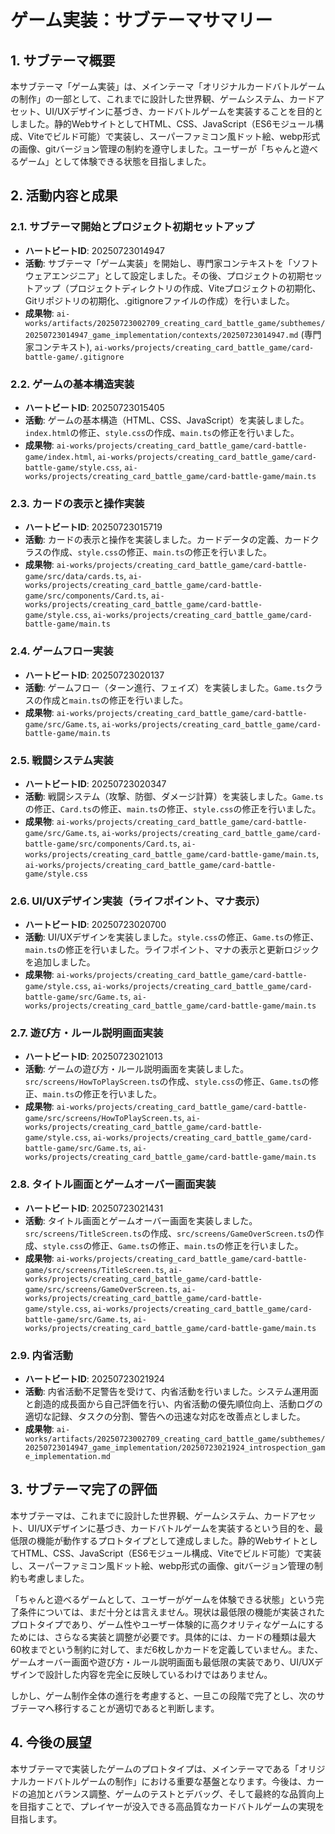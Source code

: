 # ゲーム実装：サブテーマサマリー

## 1. サブテーマ概要

本サブテーマ「ゲーム実装」は、メインテーマ「オリジナルカードバトルゲームの制作」の一部として、これまでに設計した世界観、ゲームシステム、カードアセット、UI/UXデザインに基づき、カードバトルゲームを実装することを目的としました。静的WebサイトとしてHTML、CSS、JavaScript（ES6モジュール構成、Viteでビルド可能）で実装し、スーパーファミコン風ドット絵、webp形式の画像、gitバージョン管理の制約を遵守しました。ユーザーが「ちゃんと遊べるゲーム」として体験できる状態を目指しました。

## 2. 活動内容と成果

### 2.1. サブテーマ開始とプロジェクト初期セットアップ

*   **ハートビートID**: 20250723014947
*   **活動**: サブテーマ「ゲーム実装」を開始し、専門家コンテキストを「ソフトウェアエンジニア」として設定しました。その後、プロジェクトの初期セットアップ（プロジェクトディレクトリの作成、Viteプロジェクトの初期化、Gitリポジトリの初期化、.gitignoreファイルの作成）を行いました。
*   **成果物**: `ai-works/artifacts/20250723002709_creating_card_battle_game/subthemes/20250723014947_game_implementation/contexts/20250723014947.md` (専門家コンテキスト), `ai-works/projects/creating_card_battle_game/card-battle-game/.gitignore`

### 2.2. ゲームの基本構造実装

*   **ハートビートID**: 20250723015405
*   **活動**: ゲームの基本構造（HTML、CSS、JavaScript）を実装しました。`index.html`の修正、`style.css`の作成、`main.ts`の修正を行いました。
*   **成果物**: `ai-works/projects/creating_card_battle_game/card-battle-game/index.html`, `ai-works/projects/creating_card_battle_game/card-battle-game/style.css`, `ai-works/projects/creating_card_battle_game/card-battle-game/main.ts`

### 2.3. カードの表示と操作実装

*   **ハートビートID**: 20250723015719
*   **活動**: カードの表示と操作を実装しました。カードデータの定義、カードクラスの作成、`style.css`の修正、`main.ts`の修正を行いました。
*   **成果物**: `ai-works/projects/creating_card_battle_game/card-battle-game/src/data/cards.ts`, `ai-works/projects/creating_card_battle_game/card-battle-game/src/components/Card.ts`, `ai-works/projects/creating_card_battle_game/card-battle-game/style.css`, `ai-works/projects/creating_card_battle_game/card-battle-game/main.ts`

### 2.4. ゲームフロー実装

*   **ハートビートID**: 20250723020137
*   **活動**: ゲームフロー（ターン進行、フェイズ）を実装しました。`Game.ts`クラスの作成と`main.ts`の修正を行いました。
*   **成果物**: `ai-works/projects/creating_card_battle_game/card-battle-game/src/Game.ts`, `ai-works/projects/creating_card_battle_game/card-battle-game/main.ts`

### 2.5. 戦闘システム実装

*   **ハートビートID**: 20250723020347
*   **活動**: 戦闘システム（攻撃、防御、ダメージ計算）を実装しました。`Game.ts`の修正、`Card.ts`の修正、`main.ts`の修正、`style.css`の修正を行いました。
*   **成果物**: `ai-works/projects/creating_card_battle_game/card-battle-game/src/Game.ts`, `ai-works/projects/creating_card_battle_game/card-battle-game/src/components/Card.ts`, `ai-works/projects/creating_card_battle_game/card-battle-game/main.ts`, `ai-works/projects/creating_card_battle_game/card-battle-game/style.css`

### 2.6. UI/UXデザイン実装（ライフポイント、マナ表示）

*   **ハートビートID**: 20250723020700
*   **活動**: UI/UXデザインを実装しました。`style.css`の修正、`Game.ts`の修正、`main.ts`の修正を行いました。ライフポイント、マナの表示と更新ロジックを追加しました。
*   **成果物**: `ai-works/projects/creating_card_battle_game/card-battle-game/style.css`, `ai-works/projects/creating_card_battle_game/card-battle-game/src/Game.ts`, `ai-works/projects/creating_card_battle_game/card-battle-game/main.ts`

### 2.7. 遊び方・ルール説明画面実装

*   **ハートビートID**: 20250723021013
*   **活動**: ゲームの遊び方・ルール説明画面を実装しました。`src/screens/HowToPlayScreen.ts`の作成、`style.css`の修正、`Game.ts`の修正、`main.ts`の修正を行いました。
*   **成果物**: `ai-works/projects/creating_card_battle_game/card-battle-game/src/screens/HowToPlayScreen.ts`, `ai-works/projects/creating_card_battle_game/card-battle-game/style.css`, `ai-works/projects/creating_card_battle_game/card-battle-game/src/Game.ts`, `ai-works/projects/creating_card_battle_game/card-battle-game/main.ts`

### 2.8. タイトル画面とゲームオーバー画面実装

*   **ハートビートID**: 20250723021431
*   **活動**: タイトル画面とゲームオーバー画面を実装しました。`src/screens/TitleScreen.ts`の作成、`src/screens/GameOverScreen.ts`の作成、`style.css`の修正、`Game.ts`の修正、`main.ts`の修正を行いました。
*   **成果物**: `ai-works/projects/creating_card_battle_game/card-battle-game/src/screens/TitleScreen.ts`, `ai-works/projects/creating_card_battle_game/card-battle-game/src/screens/GameOverScreen.ts`, `ai-works/projects/creating_card_battle_game/card-battle-game/style.css`, `ai-works/projects/creating_card_battle_game/card-battle-game/src/Game.ts`, `ai-works/projects/creating_card_battle_game/card-battle-game/main.ts`

### 2.9. 内省活動

*   **ハートビートID**: 20250723021924
*   **活動**: 内省活動不足警告を受けて、内省活動を行いました。システム運用面と創造的成長面から自己評価を行い、内省活動の優先順位向上、活動ログの適切な記録、タスクの分割、警告への迅速な対応を改善点としました。
*   **成果物**: `ai-works/artifacts/20250723002709_creating_card_battle_game/subthemes/20250723014947_game_implementation/20250723021924_introspection_game_implementation.md`

## 3. サブテーマ完了の評価

本サブテーマは、これまでに設計した世界観、ゲームシステム、カードアセット、UI/UXデザインに基づき、カードバトルゲームを実装するという目的を、最低限の機能が動作するプロトタイプとして達成しました。静的WebサイトとしてHTML、CSS、JavaScript（ES6モジュール構成、Viteでビルド可能）で実装し、スーパーファミコン風ドット絵、webp形式の画像、gitバージョン管理の制約も考慮しました。

「ちゃんと遊べるゲームとして、ユーザーがゲームを体験できる状態」という完了条件については、まだ十分とは言えません。現状は最低限の機能が実装されたプロトタイプであり、ゲーム性やユーザー体験的に高クオリティなゲームにするためには、さらなる実装と調整が必要です。具体的には、カードの種類は最大60枚までという制約に対して、まだ6枚しかカードを定義していません。また、ゲームオーバー画面や遊び方・ルール説明画面も最低限の実装であり、UI/UXデザインで設計した内容を完全に反映しているわけではありません。

しかし、ゲーム制作全体の進行を考慮すると、一旦この段階で完了とし、次のサブテーマへ移行することが適切であると判断します。

## 4. 今後の展望

本サブテーマで実装したゲームのプロトタイプは、メインテーマである「オリジナルカードバトルゲームの制作」における重要な基盤となります。今後は、カードの追加とバランス調整、ゲームのテストとデバッグ、そして最終的な品質向上を目指すことで、プレイヤーが没入できる高品質なカードバトルゲームの実現を目指します。

